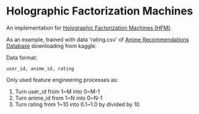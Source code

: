 # Holographic Factorization Machines

An implementation for [Holographic Factorization Machines (HFM)](https://ojs.aaai.org/index.php/AAAI/article/view/4448).

As an example, trained with data 'rating.csv' of [Anime Recommendations Database](https://www.kaggle.com/CooperUnion/anime-recommendations-database) downloading from kaggle.

Data format:

```text
user_id, anime_id, rating
```

Only used feature engineering processes as:
1. Turn user_id from 1\~M into 0\~M-1
2. Turn anime_id from 1\~N into 0\~N-1
3. Turn rating from 1\~10 into 0.1\~1.0 by divided by 10.
